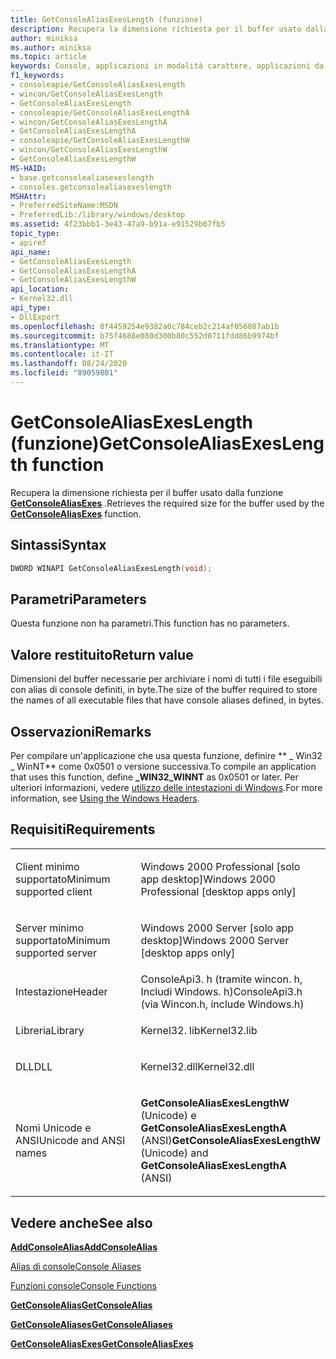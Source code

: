```yaml
---
title: GetConsoleAliasExesLength (funzione)
description: Recupera la dimensione richiesta per il buffer usato dalla funzione GetConsoleAliasExes.
author: miniksa
ms.author: miniksa
ms.topic: article
keywords: Console, applicazioni in modalità carattere, applicazioni da riga di comando, applicazioni Terminal, API console
f1_keywords:
- consoleapie/GetConsoleAliasExesLength
- wincon/GetConsoleAliasExesLength
- GetConsoleAliasExesLength
- consoleapie/GetConsoleAliasExesLengthA
- wincon/GetConsoleAliasExesLengthA
- GetConsoleAliasExesLengthA
- consoleapie/GetConsoleAliasExesLengthW
- wincon/GetConsoleAliasExesLengthW
- GetConsoleAliasExesLengthW
MS-HAID:
- base.getconsolealiasexeslength
- consoles.getconsolealiasexeslength
MSHAttr:
- PreferredSiteName:MSDN
- PreferredLib:/library/windows/desktop
ms.assetid: 4f23bbb1-3e43-47a9-b91a-e91529b07fb5
topic_type:
- apiref
api_name:
- GetConsoleAliasExesLength
- GetConsoleAliasExesLengthA
- GetConsoleAliasExesLengthW
api_location:
- Kernel32.dll
api_type:
- DllExport
ms.openlocfilehash: 0f4459254e9382a0c784ceb2c214af056087ab1b
ms.sourcegitcommit: b75f4688e080d300b80c552d0711fdd86b9974bf
ms.translationtype: MT
ms.contentlocale: it-IT
ms.lasthandoff: 08/24/2020
ms.locfileid: "89059801"
---
```

# <a name="getconsolealiasexeslength-function"></a><span data-ttu-id="201ce-104">GetConsoleAliasExesLength (funzione)</span><span class="sxs-lookup"><span data-stu-id="201ce-104">GetConsoleAliasExesLength function</span></span>


<span data-ttu-id="201ce-105">Recupera la dimensione richiesta per il buffer usato dalla funzione [**GetConsoleAliasExes**](getconsolealiasexes.md) .</span><span class="sxs-lookup"><span data-stu-id="201ce-105">Retrieves the required size for the buffer used by the [**GetConsoleAliasExes**](getconsolealiasexes.md) function.</span></span>

<a name="syntax"></a><span data-ttu-id="201ce-106">Sintassi</span><span class="sxs-lookup"><span data-stu-id="201ce-106">Syntax</span></span>
------

```C
DWORD WINAPI GetConsoleAliasExesLength(void);
```

<a name="parameters"></a><span data-ttu-id="201ce-107">Parametri</span><span class="sxs-lookup"><span data-stu-id="201ce-107">Parameters</span></span>
----------

<span data-ttu-id="201ce-108">Questa funzione non ha parametri.</span><span class="sxs-lookup"><span data-stu-id="201ce-108">This function has no parameters.</span></span>

<a name="return-value"></a><span data-ttu-id="201ce-109">Valore restituito</span><span class="sxs-lookup"><span data-stu-id="201ce-109">Return value</span></span>
------------

<span data-ttu-id="201ce-110">Dimensioni del buffer necessarie per archiviare i nomi di tutti i file eseguibili con alias di console definiti, in byte.</span><span class="sxs-lookup"><span data-stu-id="201ce-110">The size of the buffer required to store the names of all executable files that have console aliases defined, in bytes.</span></span>

<a name="remarks"></a><span data-ttu-id="201ce-111">Osservazioni</span><span class="sxs-lookup"><span data-stu-id="201ce-111">Remarks</span></span>
-------

<span data-ttu-id="201ce-112">Per compilare un'applicazione che usa questa funzione, definire \*\* \_ Win32 \_ WinNT\*\* come 0x0501 o versione successiva.</span><span class="sxs-lookup"><span data-stu-id="201ce-112">To compile an application that uses this function, define **\_WIN32\_WINNT** as 0x0501 or later.</span></span> <span data-ttu-id="201ce-113">Per ulteriori informazioni, vedere [utilizzo delle intestazioni di Windows](https://msdn.microsoft.com/library/windows/desktop/aa383745).</span><span class="sxs-lookup"><span data-stu-id="201ce-113">For more information, see [Using the Windows Headers](https://msdn.microsoft.com/library/windows/desktop/aa383745).</span></span>

<a name="requirements"></a><span data-ttu-id="201ce-114">Requisiti</span><span class="sxs-lookup"><span data-stu-id="201ce-114">Requirements</span></span>
------------

<table>
<colgroup>
<col width="50%" />
<col width="50%" />
</colgroup>
<tbody>
<tr class="odd">
<td><p><span data-ttu-id="201ce-115">Client minimo supportato</span><span class="sxs-lookup"><span data-stu-id="201ce-115">Minimum supported client</span></span></p></td>
<td><p><span data-ttu-id="201ce-116">Windows 2000 Professional [solo app desktop]</span><span class="sxs-lookup"><span data-stu-id="201ce-116">Windows 2000 Professional [desktop apps only]</span></span></p></td>
</tr>
<tr class="even">
<td><p><span data-ttu-id="201ce-117">Server minimo supportato</span><span class="sxs-lookup"><span data-stu-id="201ce-117">Minimum supported server</span></span></p></td>
<td><p><span data-ttu-id="201ce-118">Windows 2000 Server [solo app desktop]</span><span class="sxs-lookup"><span data-stu-id="201ce-118">Windows 2000 Server [desktop apps only]</span></span></p></td>
</tr>
<tr class="odd">
<td><p><span data-ttu-id="201ce-119">Intestazione</span><span class="sxs-lookup"><span data-stu-id="201ce-119">Header</span></span></p></td>
<td><span data-ttu-id="201ce-120">ConsoleApi3. h (tramite wincon. h, Includi Windows. h)</span><span class="sxs-lookup"><span data-stu-id="201ce-120">ConsoleApi3.h (via Wincon.h, include Windows.h)</span></span></td>
</tr>
<tr class="even">
<td><p><span data-ttu-id="201ce-121">Libreria</span><span class="sxs-lookup"><span data-stu-id="201ce-121">Library</span></span></p></td>
<td><span data-ttu-id="201ce-122">Kernel32. lib</span><span class="sxs-lookup"><span data-stu-id="201ce-122">Kernel32.lib</span></span></td>
</tr>
<tr class="odd">
<td><p><span data-ttu-id="201ce-123">DLL</span><span class="sxs-lookup"><span data-stu-id="201ce-123">DLL</span></span></p></td>
<td><span data-ttu-id="201ce-124">Kernel32.dll</span><span class="sxs-lookup"><span data-stu-id="201ce-124">Kernel32.dll</span></span></td>
</tr>
<tr class="even">
<td><p><span data-ttu-id="201ce-125">Nomi Unicode e ANSI</span><span class="sxs-lookup"><span data-stu-id="201ce-125">Unicode and ANSI names</span></span></p></td>
<td><p><span data-ttu-id="201ce-126"><strong>GetConsoleAliasExesLengthW</strong> (Unicode) e <strong>GetConsoleAliasExesLengthA</strong> (ANSI)</span><span class="sxs-lookup"><span data-stu-id="201ce-126"><strong>GetConsoleAliasExesLengthW</strong> (Unicode) and <strong>GetConsoleAliasExesLengthA</strong> (ANSI)</span></span></p></td>
</tr>
<tr class="odd">
</tr>
<tr class="even">
</tr>
<tr class="odd">
</tr>
<tr class="even">
</tr>
</tbody>
</table>

## <a name="span-idsee_alsospansee-also"></a><span data-ttu-id="201ce-127"><span id="see_also"></span>Vedere anche</span><span class="sxs-lookup"><span data-stu-id="201ce-127"><span id="see_also"></span>See also</span></span>


[<span data-ttu-id="201ce-128">**AddConsoleAlias**</span><span class="sxs-lookup"><span data-stu-id="201ce-128">**AddConsoleAlias**</span></span>](addconsolealias.md)

[<span data-ttu-id="201ce-129">Alias di console</span><span class="sxs-lookup"><span data-stu-id="201ce-129">Console Aliases</span></span>](console-aliases.md)

[<span data-ttu-id="201ce-130">Funzioni console</span><span class="sxs-lookup"><span data-stu-id="201ce-130">Console Functions</span></span>](console-functions.md)

[<span data-ttu-id="201ce-131">**GetConsoleAlias**</span><span class="sxs-lookup"><span data-stu-id="201ce-131">**GetConsoleAlias**</span></span>](getconsolealias.md)

[<span data-ttu-id="201ce-132">**GetConsoleAliases**</span><span class="sxs-lookup"><span data-stu-id="201ce-132">**GetConsoleAliases**</span></span>](getconsolealiases.md)

[<span data-ttu-id="201ce-133">**GetConsoleAliasExes**</span><span class="sxs-lookup"><span data-stu-id="201ce-133">**GetConsoleAliasExes**</span></span>](getconsolealiasexes.md)

 

 




